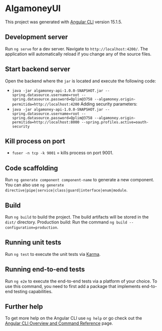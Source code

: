 # AlgamoneyUI

This project was generated with [Angular CLI](https://github.com/angular/angular-cli) version 15.1.5.

## Development server

Run `ng serve` for a dev server. Navigate to `http://localhost:4200/`. The application will automatically reload if you change any of the source files.

## Start backend server
Open the backend where the `jar` is located and execute the following code:
- `java -jar algamoney-api-1.0.0-SNAPSHOT.jar --spring.datasource.username=root --spring.datasource.password=Qplim@3758 --algamoney.origin-permitida=http://localhost:4200`
Adding security parameters:
- `java -jar algamoney-api-1.0.0-SNAPSHOT.jar --spring.datasource.username=root --spring.datasource.password=Qplim@3758 --algamoney.origin-permitida=http://localhost:8000 --spring.profiles.active=oauth-security`

## Kill process on port
- `fuser -n tcp -k 9001` = kills process on port 9001.

## Code scaffolding

Run `ng generate component component-name` to generate a new component. You can also use `ng generate directive|pipe|service|class|guard|interface|enum|module`.

## Build

Run `ng build` to build the project. The build artifacts will be stored in the `dist/` directory.
Production build:
Run the command `ng build --configuration=production`.

## Running unit tests

Run `ng test` to execute the unit tests via [Karma](https://karma-runner.github.io).

## Running end-to-end tests

Run `ng e2e` to execute the end-to-end tests via a platform of your choice. To use this command, you need to first add a package that implements end-to-end testing capabilities.

## Further help

To get more help on the Angular CLI use `ng help` or go check out the [Angular CLI Overview and Command Reference](https://angular.io/cli) page.
